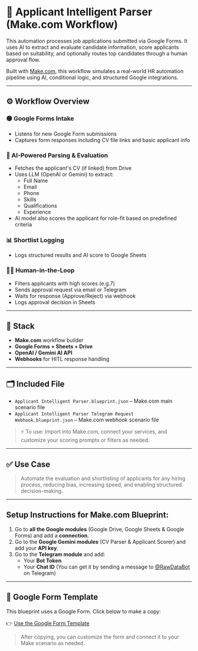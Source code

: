 # 🧠 Applicant Intelligent Parser (Make.com Workflow)

This automation processes job applications submitted via Google Forms. It uses AI to extract and evaluate candidate information, score applicants based on suitability, and optionally routes top candidates through a human approval flow.

Built with [Make.com](https://make.com), this workflow simulates a real-world HR automation pipeline using AI, conditional logic, and structured Google integrations.

---

## ⚙️ Workflow Overview

### 🟢 Google Forms Intake
- Listens for new Google Form submissions
- Captures form responses including CV file links and basic applicant info

### 🧠 AI-Powered Parsing & Evaluation
- Fetches the applicant's CV (if linked) from Drive
- Uses LLM (OpenAI or Gemini) to extract:
  - Full Name
  - Email
  - Phone
  - Skills
  - Qualifications
  - Experience
- AI model also scores the applicant for role-fit based on predefined criteria

### 📊 Shortlist Logging
- Logs structured results and AI score to Google Sheets

### 🧑‍⚖️ Human-in-the-Loop
- Filters applicants with high scores (e.g.7)
- Sends approval request via email or Telegram
- Waits for response (Approve/Reject) via webhook
- Logs approval decision in Sheets

---

## 🧰 Stack

- **Make.com** workflow builder
- **Google Forms + Sheets + Drive**
- **OpenAI / Gemini AI API**
- **Webhooks** for HITL response handling

---

## 🗂 Included File

- `Applicant Intelligent Parser.blueprint.json` – Make.com main scenario file
- `Applicant Intelligent Parser Telegram Request Webhook.blueprint.json` – Make.com webhook scenario file

> ⚡ To use: Import into Make.com, connect your services, and customize your scoring prompts or filters as needed.

---

## ✅ Use Case

> Automate the evaluation and shortlisting of applicants for any hiring process, reducing bias, increasing speed, and enabling structured decision-making.

---

## Setup Instructions for Make.com Blueprint:

1. Go to **all the Google modules** (Google Drive, Google Sheets & Google Forms) and add a **connection**.
2. Go to the **Google Gemini modules** (CV Parser & Applicant Scorer) and add your **API key**.
3. Go to the **Telegram module** and add:
   - Your **Bot Token**
   - Your **Chat ID** (You can get it by sending a message to [@RawDataBot](https://t.me/RawDataBot) on Telegram)

---

## 📝 Google Form Template

This blueprint uses a Google Form. Click below to make a copy:

👉 [Use the Google Form Template](https://docs.google.com/forms/d/1MaAbL8rk_ejrm2jsOslT_LSYpZilKXu6O02tFn__BKs/copy)

> After copying, you can customize the form and connect it to your Make scenario as needed.
